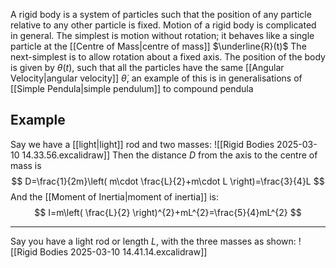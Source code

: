 A rigid body is a system of particles such that the position of any particle relative to any other particle is fixed. Motion of a rigid body is complicated in general. The simplest is motion without rotation; it behaves like a single particle at the [[Centre of Mass|centre of mass]] $\underline{R}(t)$
The next-simplest is to allow rotation about a fixed axis. The position of the body is given by $\theta(t)$, such that all the particles have the same [[Angular Velocity|angular velocity]] $\dot{\theta}$, an example of this is in generalisations of [[Simple Pendula|simple pendulum]] to compound pendula
## Example
Say we have a [[light|light]] rod and two masses:
![[Rigid Bodies 2025-03-10 14.33.56.excalidraw]]
Then the distance $D$ from the axis to the centre of mass is 
$$
D=\frac{1}{2m}\left( m\cdot \frac{L}{2}+m\cdot L \right)=\frac{3}{4}L
$$
And the [[Moment of Inertia|moment of inertia]] is:
$$
I=m\left( \frac{L}{2} \right)^{2}+mL^{2}=\frac{5}{4}mL^{2}
$$
___
Say you have a light rod or length $L$, with the three masses as shown:
![[Rigid Bodies 2025-03-10 14.41.14.excalidraw]]